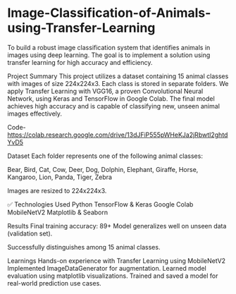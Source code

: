 # Image-Classification-of-Animals-using-Transfer-Learning
To build a robust image classification system that identifies animals in images using deep learning. The goal is to implement a solution using transfer learning for high accuracy and efficiency.
 
 Project Summary
This project utilizes a dataset containing 15 animal classes with images of size 224x224x3. Each class is stored in separate folders. We apply Transfer Learning with VGG16, a proven Convolutional Neural Network, using Keras and TensorFlow in Google Colab. The final model achieves high accuracy and is capable of classifying new, unseen animal images effectively.

Code-https://colab.research.google.com/drive/13dJFiP555pWHeKJa2jRbwtI2ghtdYvD5

Dataset
Each folder represents one of the following animal classes:

Bear, Bird, Cat, Cow, Deer, Dog, Dolphin, Elephant, Giraffe,
Horse, Kangaroo, Lion, Panda, Tiger, Zebra

Images are resized to 224x224x3.

✅ Technologies Used
Python
TensorFlow & Keras
Google Colab
MobileNetV2 
Matplotlib & Seaborn

Results
Final training accuracy: 89+
Model generalizes well on unseen data (validation set).

Successfully distinguishes among 15 animal classes.

Learnings
Hands-on experience with Transfer Learning using MobileNetV2
Implemented ImageDataGenerator for augmentation.
Learned model evaluation using matplotlib visualizations.
Trained and saved a model for real-world prediction use cases.
